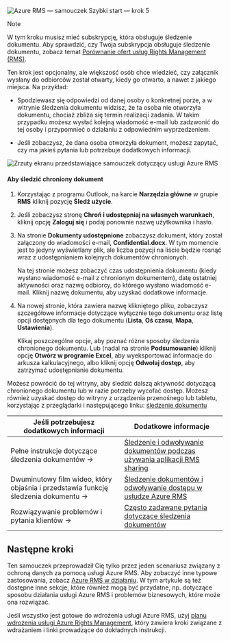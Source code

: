 ![Azure RMS — samouczek Szybki start — krok 5](../media/AzRMS_QuickStartSteps5.PNG)

> [!NOTE]
> W tym kroku musisz mieć subskrypcję, która obsługuje śledzenie dokumentu. Aby sprawdzić, czy Twoja subskrypcja obsługuje śledzenie dokumentu, zobacz temat [Porównanie ofert usług Rights Management (RMS)](https://technet.microsoft.com/dn858608.aspx).

Ten krok jest opcjonalny, ale większość osób chce wiedzieć, czy załącznik wysłany do odbiorców został otwarty, kiedy go otwarto, a nawet z jakiego miejsca. Na przykład:

-   Spodziewasz się odpowiedzi od danej osoby o konkretnej porze, a w witrynie śledzenia dokumentu widzisz, że ta osoba nie otworzyła dokumentu, chociaż zbliża się termin realizacji zadania. W takim przypadku możesz wysłać kolejną wiadomość e-mail lub zadzwonić do tej osoby i przypomnieć o działaniu z odpowiednim wyprzedzeniem.

-   Jeśli zobaczysz, że dana osoba otworzyła dokument, możesz zapytać, czy ma jakieś pytania lub potrzebuje dodatkowych informacji.

![Zrzuty ekranu przedstawiające samouczek dotyczący usługi Azure RMS](../media/AzRMS_Tutorial_5_Screenshots.png)

#### Aby śledzić chroniony dokument

1.  Korzystając z programu Outlook, na karcie **Narzędzia główne** w grupie **RMS** kliknij pozycję **Śledź użycie**.

2.  Jeśli zobaczysz stronę **Chroń i udostępniaj na własnych warunkach**, kliknij opcję **Zaloguj się** i podaj ponownie nazwę użytkownika i hasło.

3.  Na stronie **Dokumenty udostępnione** zobaczysz dokument, który został załączony do wiadomości e-mail, **Confidential.docx**. W tym momencie jest to jedyny wyświetlany plik, ale liczba pozycji na liście będzie rosnąć wraz z udostępnianiem kolejnych dokumentów chronionych.

    Na tej stronie możesz zobaczyć czas udostępnienia dokumentu (kiedy wysłano wiadomość e-mail z chronionym dokumentem), datę ostatniej aktywności oraz nazwę odbiorcy, do którego wysłano wiadomość e-mail. Kliknij nazwę dokumentu, aby uzyskać dodatkowe informacje.

4.  Na nowej stronie, która zawiera nazwę klikniętego pliku, zobaczysz szczegółowe informacje dotyczące wyłącznie tego dokumentu oraz listę opcji dostępnych dla tego dokumentu (**Lista**, **Oś czasu**, **Mapa**, **Ustawienia**).

    Klikaj poszczególne opcje, aby poznać różne sposoby śledzenia chronionego dokumentu. Lub (nadal na stronie **Podsumowanie**) kliknij opcję **Otwórz w programie Excel**, aby wyeksportować informacje do arkusza kalkulacyjnego, albo kliknij opcję **Odwołaj dostęp**, aby zatrzymać udostępnianie dokumentu.

Możesz powrócić do tej witryny, aby śledzić dalszą aktywność dotyczącą chronionego dokumentu lub w razie potrzeby wycofać dostęp. Możesz również uzyskać dostęp do witryny z urządzenia przenośnego lub tabletu, korzystając z przeglądarki i następującego linku: [śledzenie dokumentu](http://go.microsoft.com/fwlink/?LinkId=529562)

|Jeśli potrzebujesz dodatkowych informacji|Dodatkowe informacje|
|--------------------------------|--------------------------|
|Pełne instrukcje dotyczące śledzenia dokumentów →|[Śledzenie i odwoływanie dokumentów podczas używania aplikacji RMS sharing](../rms-client/sharing-app-track-revoke.md)|
|Dwuminutowy film wideo, który objaśnia i przedstawia funkcję śledzenia dokumentu →|[Śledzenie dokumentów i odwoływanie dostępu w usłudze Azure RMS](http://channel9.msdn.com/Series/Information-Protection/Azure-RMS-Document-Tracking-and-Revocation)|
|Rozwiązywanie problemów i pytania klientów →|[Często zadawane pytania dotyczące śledzenia dokumentów](https://technet.microsoft.com/dn947488)|

## Następne kroki
Ten samouczek przeprowadził Cię tylko przez jeden scenariusz związany z ochroną danych za pomocą usługi Azure RMS. Aby zobaczyć inne typowe zastosowania, zobacz [Azure RMS w działaniu](../understand-explore/what-admins-users-see.md). W tym artykule są też dostępne inne sekcje, które również mogą być przydatne, np. dotyczące sposobu działania usługi Azure RMS i problemów biznesowych, które może ona rozwiązać.

Jeśli wszystko jest gotowe do wdrożenia usługi Azure RMS, użyj [planu wdrożenia usługi Azure Rights Management](../plan-design/deployment-roadmap.md), który zawiera kroki związane z wdrażaniem i linki prowadzące do dokładnych instrukcji.



<!--HONumber=Jun16_HO4-->


